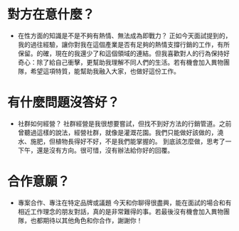 # 對方在意什麼？
- 在性方面的知識是不是不夠有熱情、無法成為即戰力？
正如今天面試提到的，我的過往經驗，讓你對我在這個產業是否有足夠的熱情支撐行銷的工作，有所保留。的確，現在的我還少了和這個領域的連結。但我喜歡對人的行為保持好奇心：除了給自己衝擊，更幫助我理解不同人們的生活。若有機會加入異物團隊，希望這項特質，能幫助我融入大家，也做好這份工作。

# 有什麼問題沒答好？
- 社群如何經營？
社群經營是我很想要嘗試，但找不到好方法的行銷管道。之前曾聽過這樣的說法，經營社群，就像是灌溉花園。我們只能做好該做的，澆水、施肥，但植物長得好不好，不是我們能掌握的。
到底該怎麼做，思考了一下午，還是沒有方向。很可惜，沒有辦法給你好的回覆。

# 合作意願？
- 專案合作、專注在特定品牌或議題
今天和你聊得很盡興，能在面試的場合和有相近工作理念的朋友對話，真的是非常難得的事。若最後沒有機會加入異物團隊，也都期待以其他角色和你合作，謝謝你！